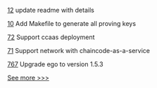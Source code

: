 
[12](https://github.com/hyperledger-labs/zeto/pull/12) update readme with details

[10](https://github.com/hyperledger-labs/zeto/pull/10) Add Makefile to generate all proving keys

[72](https://github.com/hyperledger-labs/cc-tools-demo/pull/72) Support ccaas deployment

[71](https://github.com/hyperledger-labs/cc-tools-demo/pull/71) Support network with chaincode-as-a-service

[767](https://github.com/hyperledger/fabric-private-chaincode/pull/767) Upgrade ego to version 1.5.3


[See more >>>](https://start-here.hyperledger.org/pull-requests)
